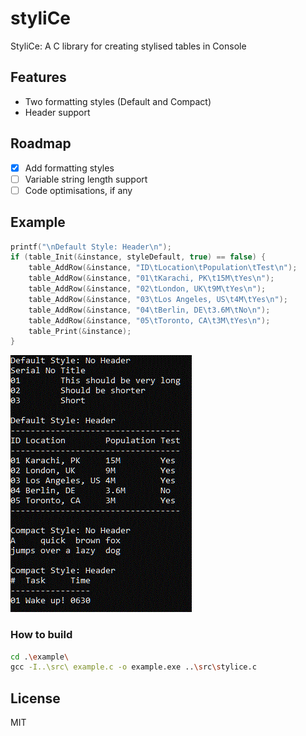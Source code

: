 # styliCe

StyliCe:  A C library for creating stylised tables in Console

## Features

- Two formatting styles (Default and Compact)
- Header support

## Roadmap

- [x] Add formatting styles
- [ ] Variable string length support
- [ ] Code optimisations, if any

## Example

```c
printf("\nDefault Style: Header\n");
if (table_Init(&instance, styleDefault, true) == false) {
    table_AddRow(&instance, "ID\tLocation\tPopulation\tTest\n");
    table_AddRow(&instance, "01\tKarachi, PK\t15M\tYes\n");
    table_AddRow(&instance, "02\tLondon, UK\t9M\tYes\n");
    table_AddRow(&instance, "03\tLos Angeles, US\t4M\tYes\n");
    table_AddRow(&instance, "04\tBerlin, DE\t3.6M\tNo\n");
    table_AddRow(&instance, "05\tToronto, CA\t3M\tYes\n");
    table_Print(&instance);
}
```

![Example](example/example.gif)

### How to build

```bash
cd .\example\
gcc -I..\src\ example.c -o example.exe ..\src\stylice.c
```

## License

MIT
